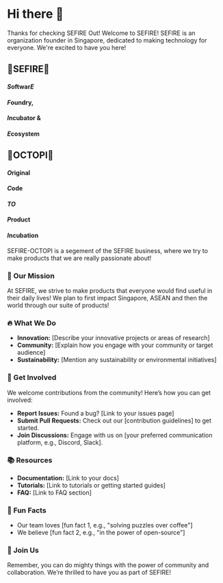 # Hi there 👋

Thanks for checking SEFIRE Out! 
Welcome to SEFIRE! 
SEFIRE is an organization founder in Singapore, dedicated to making technology for everyone. 
We're excited to have you here! 

## **💎SEFIRE💎** 
#### *S*oftwar*E* 
#### *F*oundry, 
#### *I*ncubator & 
#### *E*cosystem 

## **🐙OCTOPI🐙**
#### *O*riginal 
#### *C*ode 
#### *TO* 
#### *P*roduct 
#### *I*ncubation 

SEFIRE-OCTOPI is a segement of the SEFIRE business, where we try to make products that we are really passionate about!

### 🌟 Our Mission
At SEFIRE, we strive to make products that everyone would find useful in their daily lives! We plan to first impact Singapore, ASEAN and then the world through our suite of products!

### 🔥 What We Do
- **Innovation:** [Describe your innovative projects or areas of research]
- **Community:** [Explain how you engage with your community or target audience]
- **Sustainability:** [Mention any sustainability or environmental initiatives]

### 🚀 Get Involved
We welcome contributions from the community! Here’s how you can get involved:
- **Report Issues:** Found a bug? [Link to your issues page]
- **Submit Pull Requests:** Check out our [contribution guidelines] to get started.
- **Join Discussions:** Engage with us on [your preferred communication platform, e.g., Discord, Slack].

### 📚 Resources
- **Documentation:** [Link to your docs]
- **Tutorials:** [Link to tutorials or getting started guides]
- **FAQ:** [Link to FAQ section]

### 🍿 Fun Facts
- Our team loves [fun fact 1, e.g., "solving puzzles over coffee"]
- We believe [fun fact 2, e.g., "in the power of open-source"]

### 🧙 Join Us
Remember, you can do mighty things with the power of community and collaboration. We’re thrilled to have you as part of SEFIRE!
